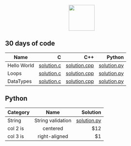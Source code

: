 <p align="center">
    <a href="https://github.com/omonimus1/">
        <img height=85 src="https://d3keuzeb2crhkn.cloudfront.net/hackerrank/assets/styleguide/logo_wordmark-f5c5eb61ab0a154c3ed9eda24d0b9e31.svg">
    </a>
</p>

## 30 days of code

| Name     |   C   |    C++ | Python | 
|----------|------:|-------:|-------:|
| Hello World|[solution.c](30-days-of-code/hello-world/solution.c)|[solution.cpp](30-days-of-code/hello-world/solution.cpp)|[solution.py](30-days-of-code/hello-world/solution.py)|
| Loops|[solution.c]()|[solution.cpp](30-days-of-code/loops/solution.cpp)|[solution.py](30-days-of-code/loops/solution.py)|
| DataTypes |[solution.c]()|[solution.cpp]()|[solution.py](30-days-of-code/data-types/solution.cpp)|

## Python 

| Category  |      Name       |  Solution|
|----------|:----------------:|----------:|
| String   |String validation |[solution.py](python/string/string_validation.py)|
| col 2 is |    centered    |   $12 |
| col 3 is | right-aligned  |    $1 |